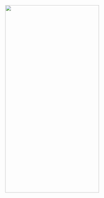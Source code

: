 <img src="https://user-images.githubusercontent.com/61875571/178140961-2f4dfa54-a0a2-4cfb-8855-f7c698bb80da.png" width="300" height="600">
